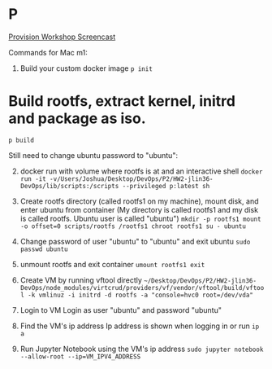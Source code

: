 # P
[Provision Workshop Screencast](https://youtu.be/z_rbmrabvt8)

Commands for Mac m1:
1. Build your custom docker image
`p init`

# Build rootfs, extract kernel, initrd and package as iso.
`p build`

Still need to change ubuntu password to "ubuntu":

2. docker run with volume where rootfs is at and an interactive shell
`docker run -it -v/Users/Joshua/Desktop/DevOps/P2/HW2-jlin36-DevOps/lib/scripts:/scripts --privileged p:latest sh`

3. Create rootfs directory (called rootfs1 on my machine), mount disk, and enter ubuntu from container
 (My directory is called rootfs1 and my disk is called rootfs. Ubuntu user is called "ubuntu")
`mkdir -p rootfs1
mount -o offset=0 scripts/rootfs /rootfs1
chroot rootfs1 su - ubuntu`

4. Change password of user "ubuntu" to "ubuntu" and exit ubuntu
`sudo passwd ubuntu`

5. unmount rootfs and exit container
`umount rootfs1
exit`

6. Create VM by running vftool directly
`~/Desktop/DevOps/P2/HW2-jlin36-DevOps/node_modules/virtcrud/providers/vf/vendor/vftool/build/vftool -k vmlinuz -i initrd -d rootfs -a "console=hvc0 root=/dev/vda"`

7. Login to VM
Login as user "ubuntu" and password "ubuntu"

8. Find the VM's ip address
Ip address is shown when logging in or run `ip a`

9. Run Jupyter Notebook using the VM's ip address
`sudo jupyter notebook --allow-root --ip=VM_IPV4_ADDRESS`
